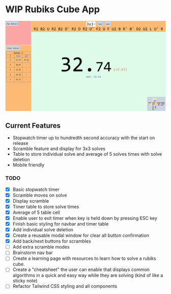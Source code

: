 # WIP Rubiks Cube App

![webpage screenshot](https://github.com/stevenluo23/rubiks-cube-app/blob/main/screenshots/appv3.png?raw=true)

## Current Features

- Stopwatch timer up to hundredth second accuracy with the start on release
- Scramble feature and display for 3x3 solves
- Table to store individual solve and average of 5 solves times with solve deletion
- Mobile friendly

### TODO

- [x] Basic stopwatch timer
- [x] Scramble moves on solve
- [x] Display scramble
- [x] Timer table to store solve times
- [x] Average of 5 table cell
- [x] Enable user to exit timer when key is held down by pressing ESC key
- [x] Finish basic styling for navbar and timer table
- [x] Add individual solve deletion
- [x] Create a reusable modal window for clear all button confirmation
- [x] Add back/next buttons for scrambles
- [ ] Add extra scramble modes
- [ ] Brainstorm nav bar
- [ ] Create a learning page with resources to learn how to solve a rubiks cube.
- [ ] Create a "cheatsheet" the user can enable that displays common algorithms in a quick and easy way while they are solving (kind of like a sticky note)
- [ ] Refactor Tailwind CSS styling and all components
